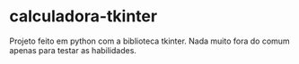 # calculadora-tkinter
Projeto feito em python com a biblioteca tkinter. Nada muito fora do comum apenas para testar as habilidades.
